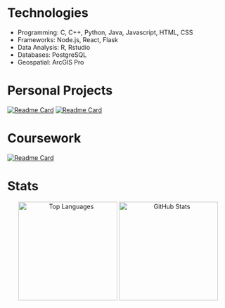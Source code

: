   
# Technologies 

- Programming: C, C++, Python, Java, Javascript, HTML, CSS
- Frameworks: Node.js, React, Flask
- Data Analysis: R, Rstudio
- Databases: PostgreSQL
- Geospatial: ArcGIS Pro

# Personal Projects
[![Readme Card](https://github-readme-stats.vercel.app/api/pin/?username=Hussein-249&repo=waypoint-api&theme=vue-dark)](https://github.com/Hussein-249/waypoint-api)
[![Readme Card](https://github-readme-stats.vercel.app/api/pin/?username=Hussein-249&repo=tinylexer&theme=vue-dark)](https://github.com/Hussein-249/tinylexer)
# Coursework
[![Readme Card](https://github-readme-stats.vercel.app/api/pin/?username=Hussein-249&repo=PostgreSQL-CRUD&theme=vue-dark)](https://github.com/Hussein-249/PostgreSQL-CRUD)


# Stats
<div align="center">
  <img height="225" src="https://github-readme-stats.vercel.app/api/top-langs/?username=Hussein-249&layout=donut&langs_count=6&hide=css,html&theme=vue-dark" alt="Top Languages">
  <img height="225" src="https://github-readme-stats.vercel.app/api?username=Hussein-249&show_icons=true&count_private=true&theme=vue-dark" alt="GitHub Stats">
</div>


